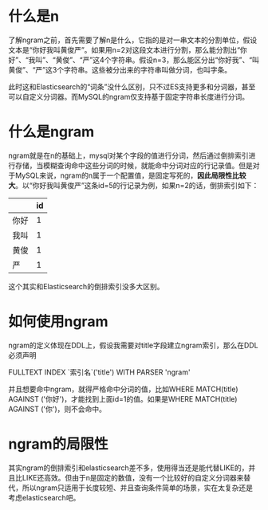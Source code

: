# 什么是n

了解ngram之前，首先需要了解n是什么，它指的是对一串文本的分割单位，假设文本是“你好我叫黄俊严”。如果用n=2对这段文本进行分割，那么能分割出“你好”、“我叫”、“黄俊”、“严”这4个字符串。假设n=3，那么能区分出“你好我”、“叫黄俊”、“严”这3个字符串。这些被分出来的字符串叫做分词，也叫字条。

此时这和Elasticsearch的“词条”没什么区别，只不过ES支持更多和分词器，甚至可以自定义分词器。而MySQL的ngram仅支持基于固定字符串长度进行分词。

# 什么是ngram

ngram就是在n的基础上，mysql对某个字段的值进行分词，然后通过倒排索引进行存储，当模糊查询命中这些分词的时候，就能命中分词对应的行记录值。但是对于MySQL来说，ngram的n属于一个配置值，是固定写死的，**因此局限性比较大**。以“你好我叫黄俊严”这条id=5的行记录为例，如果n=2的话，倒排索引如下：

|      | id   |
| ---- | ---- |
| 你好 | 1    |
| 我叫 | 1    |
| 黄俊 | 1    |
| 严   | 1    |

这个其实和Elasticsearch的倒排索引没多大区别。

# 如何使用ngram

ngram的定义体现在DDL上，假设我需要对title字段建立ngram索引，那么在DDL必须声明

FULLTEXT INDEX \`索引名\`(\'title\') WITH PARSER 'ngram'

并且想要命中ngram，就得严格命中分词的值，比如WHERE MATCH(title) AGAINST ('你好')，才能找到上面id=1的值。如果是WHERE MATCH(title) AGAINST ('你')，则不会命中。

# ngram的局限性

其实ngram的倒排索引和elasticsearch差不多，使用得当还是能代替LIKE的，并且比LIKE还高效。但由于n是固定的数值，没有一个比较好的自定义分词器来替代，所以ngram只适用于长度较短、并且查询条件简单的场景，实在太复杂还是考虑elasticsearch吧。